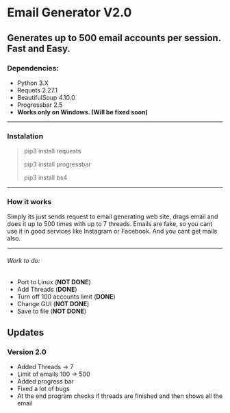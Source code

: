 # Email Generator V2.0
## Generates up to 500 email accounts per session. Fast and Easy.

### Dependencies:
+ Python 3.X
+ Requets 2.27.1
+ BeautifulSoup 4.10.0
+ Progressbar 2.5
+ **Works only on Windows. (Will be fixed soon)**
***
### Instalation
> pip3 install requests
> 
> pip3 install progressbar
> 
> pip3 install bs4
***
### How it works
Simply its just sends request to email generating web site, drags email and does it up to 500 times with up to 7 threads. Emails are fake, so you cant use it in good services like Instagram or Facebook. And you cant get mails also.
***
###### Work to do:
+ Port to Linux (**NOT DONE**)
+ Add Threads (**DONE**)
+ Turn off 100 accounts limit (**DONE**)
+ Change GUI (**NOT DONE**)
+ Save to file (**NOT DONE**)

## Updates
### Version 2.0
+ Added Threads -> 7
+ Limit of emails 100 -> 500
+ Added progress bar
+ Fixed a lot of bugs
+ At the end program checks if threads are finished and then shows all the email

